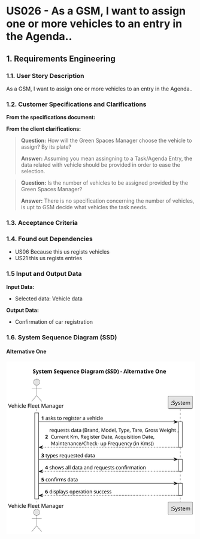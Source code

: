 # US026 - As a GSM, I want to assign one or more vehicles to an entry in the Agenda..

## 1. Requirements Engineering

### 1.1. User Story Description

As a GSM, I want to assign one or more vehicles to an entry in the Agenda..

### 1.2. Customer Specifications and Clarifications 

**From the specifications document:**

**From the client clarifications:**

> **Question:** How will the Green Spaces Manager choose the vehicle to assign? By its plate?
>
> **Answer:** Assuming you mean assingning to a Task/Agenda Entry, the data related with vehicle should be provided in order to ease the selection.

> **Question:** Is the number of vehicles to be assigned provided by the Green Spaces Manager?
>
> **Answer:** There is no specification concerning the number of vehicles, is upt to GSM decide what vehicles the task needs.

### 1.3. Acceptance Criteria


### 1.4. Found out Dependencies

* US06 Because this us regists vehicles
* US21 this us regists entries

### 1.5 Input and Output Data

**Input Data:**

* Selected data: Vehicle data
 

**Output Data:**

* Confirmation of car registration

### 1.6. System Sequence Diagram (SSD)

#### Alternative One

![System Sequence Diagram - Alternative One](svg/us026-system-sequence-diagram-alternative-one.svg)

